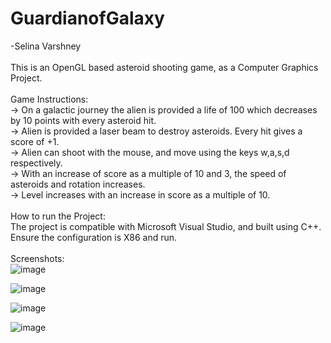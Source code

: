 # GuardianofGalaxy
-Selina Varshney
</br>
</br>
This is an OpenGL based asteroid shooting game, as a Computer Graphics Project.
</br>
</br>
Game Instructions:
</br>
-> On a galactic journey the alien is provided a life of 100 which decreases by 10 points with every asteroid hit.
</br>
-> Alien is provided a laser beam to destroy asteroids. Every hit gives a score of +1.
</br>
-> Alien can shoot with the mouse, and move using the keys w,a,s,d respectively.
</br>
-> With an increase of score as a multiple of 10 and 3, the speed of asteroids and rotation increases.
</br>
-> Level increases with an increase in score as a multiple of 10.
</br>
</br>
How to run the Project:
</br>
The project is compatible with Microsoft Visual Studio, and built using C++. Ensure the configuration is X86 and run.
</br>
</br>
Screenshots:
</br>
![image](https://github.com/Selina-Varshney/GuardianofGalaxy/assets/99686864/19bc9729-d66d-4047-a375-a3c3bbda4226)

![image](https://github.com/Selina-Varshney/GuardianofGalaxy/assets/99686864/8c32bd19-4bbd-4f51-af04-de16ccdc31e1)

![image](https://github.com/Selina-Varshney/GuardianofGalaxy/assets/99686864/cb3bd41e-a3cd-4a7f-bea9-88291619b2a3)

![image](https://github.com/Selina-Varshney/GuardianofGalaxy/assets/99686864/cf4a94fe-c08a-4dac-8151-687fcf533189)


